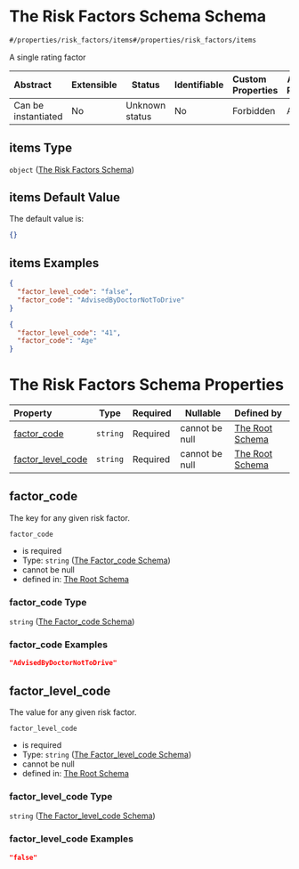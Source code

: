 # The Risk Factors Schema Schema

```txt
#/properties/risk_factors/items#/properties/risk_factors/items
```

A single rating factor


| Abstract            | Extensible | Status         | Identifiable | Custom Properties | Additional Properties | Access Restrictions | Defined In                                                                                       |
| :------------------ | ---------- | -------------- | ------------ | :---------------- | --------------------- | ------------------- | ------------------------------------------------------------------------------------------------ |
| Can be instantiated | No         | Unknown status | No           | Forbidden         | Allowed               | none                | [policy_transaction.schema.json\*](../out/policy_transaction.schema.json "open original schema") |

## items Type

`object` ([The Risk Factors Schema](policy_transaction-properties-the-risk_factors-schema-the-risk-factors-schema.md))

## items Default Value

The default value is:

```json
{}
```

## items Examples

```json
{
  "factor_level_code": "false",
  "factor_code": "AdvisedByDoctorNotToDrive"
}
```

```json
{
  "factor_level_code": "41",
  "factor_code": "Age"
}
```

# The Risk Factors Schema Properties

| Property                                | Type     | Required | Nullable       | Defined by                                                                                                                                                                                                                                                              |
| :-------------------------------------- | -------- | -------- | -------------- | :---------------------------------------------------------------------------------------------------------------------------------------------------------------------------------------------------------------------------------------------------------------------- |
| [factor_code](#factor_code)             | `string` | Required | cannot be null | [The Root Schema](policy_transaction-properties-the-risk_factors-schema-the-risk-factors-schema-properties-the-factor_code-schema.md "\#/properties/risk_factors/items/properties/factor_code#/properties/risk_factors/items/properties/factor_code")                   |
| [factor_level_code](#factor_level_code) | `string` | Required | cannot be null | [The Root Schema](policy_transaction-properties-the-risk_factors-schema-the-risk-factors-schema-properties-the-factor_level_code-schema.md "\#/properties/risk_factors/items/properties/factor_level_code#/properties/risk_factors/items/properties/factor_level_code") |

## factor_code

The key for any given risk factor.


`factor_code`

-   is required
-   Type: `string` ([The Factor_code Schema](policy_transaction-properties-the-risk_factors-schema-the-risk-factors-schema-properties-the-factor_code-schema.md))
-   cannot be null
-   defined in: [The Root Schema](policy_transaction-properties-the-risk_factors-schema-the-risk-factors-schema-properties-the-factor_code-schema.md "\#/properties/risk_factors/items/properties/factor_code#/properties/risk_factors/items/properties/factor_code")

### factor_code Type

`string` ([The Factor_code Schema](policy_transaction-properties-the-risk_factors-schema-the-risk-factors-schema-properties-the-factor_code-schema.md))

### factor_code Examples

```json
"AdvisedByDoctorNotToDrive"
```

## factor_level_code

The value for any given risk factor.


`factor_level_code`

-   is required
-   Type: `string` ([The Factor_level_code Schema](policy_transaction-properties-the-risk_factors-schema-the-risk-factors-schema-properties-the-factor_level_code-schema.md))
-   cannot be null
-   defined in: [The Root Schema](policy_transaction-properties-the-risk_factors-schema-the-risk-factors-schema-properties-the-factor_level_code-schema.md "\#/properties/risk_factors/items/properties/factor_level_code#/properties/risk_factors/items/properties/factor_level_code")

### factor_level_code Type

`string` ([The Factor_level_code Schema](policy_transaction-properties-the-risk_factors-schema-the-risk-factors-schema-properties-the-factor_level_code-schema.md))

### factor_level_code Examples

```json
"false"
```

